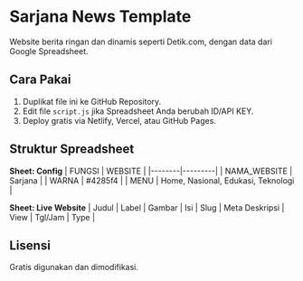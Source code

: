 # Sarjana News Template

Website berita ringan dan dinamis seperti Detik.com, dengan data dari Google Spreadsheet.

## Cara Pakai

1. Duplikat file ini ke GitHub Repository.
2. Edit file `script.js` jika Spreadsheet Anda berubah ID/API KEY.
3. Deploy gratis via Netlify, Vercel, atau GitHub Pages.

## Struktur Spreadsheet

**Sheet: Config**
| FUNGSI | WEBSITE |
|--------|---------|
| NAMA_WEBSITE | Sarjana |
| WARNA | #4285f4 |
| MENU | Home, Nasional, Edukasi, Teknologi |

**Sheet: Live Website**
| Judul | Label | Gambar | Isi | Slug | Meta Deskripsi | View | Tgl/Jam | Type |

## Lisensi

Gratis digunakan dan dimodifikasi.
